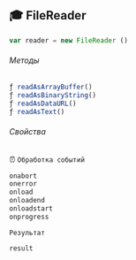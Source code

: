 ## :mortar_board: FileReader

```javascript
var reader = new FileReader ()
```
###### Методы
```javascript
ƒ readAsArrayBuffer()
ƒ readAsBinaryString()
ƒ readAsDataURL()
ƒ readAsText()
```
###### Свойства
⏰ `Обработка событий`
```javascript
onabort
onerror
onload
onloadend
onloadstart
onprogress
```
`Результат`
```javascript
result
```
